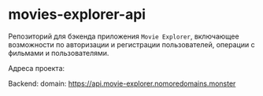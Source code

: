 # movies-explorer-api
Репозиторий для бэкенда приложения `Movie Explorer`, включающее возможности по авторизации и регистрации пользователей, операции с фильмами и пользователями. 
  

Адреса проекта:

Backend:
domain: https://api.movie-explorer.nomoredomains.monster
